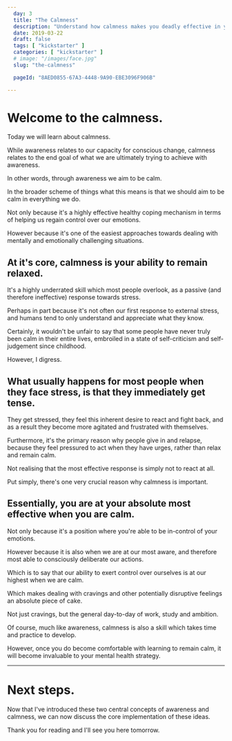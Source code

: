 ```yaml
---
  day: 3
  title: "The Calmness"
  description: "Understand how calmness makes you deadly effective in your day-to-day life."
  date: 2019-03-22
  draft: false
  tags: [ "kickstarter" ]
  categories: [ "kickstarter" ]
  # image: "/images/face.jpg"
  slug: "the-calmness"

  pageId: "8AED0855-67A3-4448-9A90-EBE3096F906B"

---
```



# Welcome to the calmness.

Today we will learn about calmness.

While awareness relates to our capacity for conscious change, calmness relates to the end goal of what we are ultimately trying to achieve with awareness.

In other words, through awareness we aim to be calm.

In the broader scheme of things what this means is that we should aim to be calm in everything we do.

Not only because it's a highly effective healthy coping mechanism in terms of helping us regain control over our emotions.

However because it's one of the easiest approaches towards dealing with mentally and emotionally challenging situations.


## At it's core, calmness is your ability to remain relaxed.


It's a highly underrated skill which most people overlook, as a passive (and therefore ineffective) response towards stress.

Perhaps in part because it's not often our first response to external stress, and humans tend to only understand and appreciate what they know.

Certainly, it wouldn't be unfair to say that some people have never truly been calm in their entire lives, embroiled in a state of self-criticism and self-judgement since childhood.

However, I digress.


## What usually happens for most people when they face stress, is that they immediately get tense.


They get stressed, they feel this inherent desire to react and fight back, and as a result they become more agitated and frustrated with themselves.

Furthermore, it's the primary reason why people give in and relapse, because they feel pressured to act when they have urges, rather than relax and remain calm.

Not realising that the most effective response is simply not to react at all.

Put simply, there's one very crucial reason why calmness is important.


## Essentially, you are at your absolute most effective when you are calm.


Not only because it's a position where you're able to be in-control of your emotions.

However because it is also when we are at our most aware, and therefore most able to consciously deliberate our actions.

Which is to say that our ability to exert control over ourselves is at our highest when we are calm.

Which makes dealing with cravings and other potentially disruptive feelings an absolute piece of cake.

Not just cravings, but the general day-to-day of work, study and ambition.

Of course, much like awareness, calmness is also a skill which takes time and practice to develop.

However, once you do become comfortable with learning to remain calm, it will become invaluable to your mental health strategy.


---


# Next steps.

Now that I've introduced these two central concepts of awareness and calmness, we can now discuss the core implementation of these ideas.

Thank you for reading and I'll see you here tomorrow.
